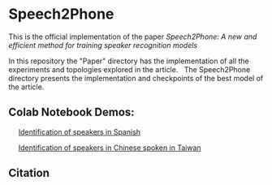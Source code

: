 # Speech2Phone
This is the official implementation of the  paper *Speech2Phone: A new and efficient method for training speaker recognition models*

In this repository the "Paper" directory has the implementation of all the experiments and topologies explored in the article.
  The Speech2Phone directory presents the implementation and checkpoints of the best model of the article.

## Colab Notebook Demos:

     [Identification of speakers in Spanish](https://colab.research.google.com/drive/1POsM0G7F-sZRHRp6bJt4Ym3rzVn-EcyU)

     [Identification of speakers in Chinese spoken in Taiwan](https://colab.research.google.com/drive/1PV4FTQDhNIu1BZKrF3Ehe1VY8LgGK-0i)


## Citation

```

```
